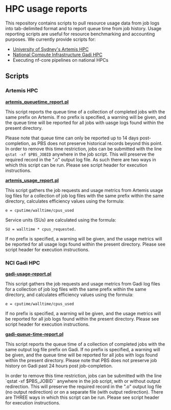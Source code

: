# HPC usage reports

This repository contains scripts to pull resource usage data from job logs into tab-delimited format and to report queue time from job history. Usage reporting scripts are useful for resource benchmarking and accounting purposes. We currently provide scripts for: 

* [University of Sydney's Artemis HPC](#artemis-hpc)
* [National Compute Infrastructure Gadi HPC](#nci-gadi-hpc)
* Executing nf-core pipelines on national HPCs

## Scripts 
### Artemis HPC 

**[artemis_queuetime_report.pl](Scripts/artemis_queuetime_report.pl)** 

This script reports the queue time of a collection of completed jobs with the same prefix on Artemis. If no prefix is specified, a warning will be given, and the queue time will be reported for all jobs with uasge logs found within the present directory. 

Please note that queue time can only be reported up to 14 days post-completion, as PBS does not preserve historical records beyond this point. In order to remove this time restriction, jobs can be submitted with the line `qstat -xf $PBS_JOBID` anywhere in the job script. This will preserve the required record in the ".o" output log file. As such there are two ways in which this script can be run. Please see script header for execution instructions. 


**[artemis_usage_report.pl](Scripts/artemis_usage_report.pl)** 

This script gathers the job requests and usage metrics from Artemis usage log files for a collection of job log files with the same prefix within the same directory, calculates efficiency values using the formula:  
```
e = cputime/walltime/cpus_used
```
Service units (SUs) are calculated using the formula:
```
SU = walltime * cpus_requested.
```
If no prefix is specified, a warning will be given, and the usage metrics will be reported for all usage logs found within the present directory. Please see script header for execution instructions. 

### NCI Gadi HPC 

**[gadi-usage-report.pl](Scripts/gadi-usage-report.pl)**

This script gathers the job requests and usage metrics from Gadi log files for a collection of job log files with the same prefix within the same directory, and calculates efficiency values using the formula:
```
e = cputime/walltime/cpus_used
```

If no prefix is specified, a warning wil be given, and the usage metrics will be reported for all job logs found within the present directory. Please see script header for execution instructions.

**[gadi-queue-time-report.pl](Scripts/gadi-queuetime-report.pl)** 

This script reports the queue time of a collection of completed jobs with the same output log file prefix on Gadi. If no prefix is specified, a warning will be given, and the queue time will be reported for all jobs with logs found within the present directory. Please note that PBS does not preserve job history on Gadi past 24 hours post job-completion.

In order to remove this time restriction, jobs can be submitted with the line `qstat -xf $PBS_JOBID`` anywhere in the job script, with or without output redirection. This will preserve the required record in the ".o" output log file (no output redirection) or on a separate file (with output redirection). There are THREE ways in which this script can be run. Please see script header for execution instructions.
